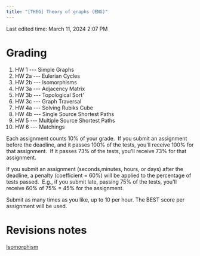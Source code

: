 ```yaml
---
title: "[THEG] Theory of graphs (ENG)"
---
```

Last edited time: March 11, 2024 2:07 PM

# Grading

1. HW 1 --- Simple Graphs
2. HW 2a --- Eulerian Cycles
3. HW 2b --- Isomorphisms
4. HW 3a --- Adjacency Matrix
5. HW 3b --- Topological Sort'
6. HW 3c --- Graph Traversal
7. HW 4a --- Solving Rubiks Cube
8. HW 4b --- Single Source Shortest Paths
9. HW 5 --- Multiple Source Shortest Paths
10. HW 6 --- Matchings

Each assignment counts 10% of your grade.  If you submit an assignment before the deadline, and it passes 100% of the tests, you'll receive 100% for that assignment.  If it passes 73% of the tests, you'll receive 73% for that assignment.

If you submit an assignment (seconds,minutes, hours, or days) after the deadline, a penalty (coefficient = 60%) will be applied to the percentage of tests passed.  E.g., if you submit late, passing 75% of the tests, you'll receive 60% of 75% = 45% for the assignment.

Submit as many times as you like, up to 10 per hour. The BEST score per assignment will be used.

# Revisions notes

[Isomorphism ](%5BTHEG%5D%20Theory%20of%20graphs%20(ENG)/Isomorphism.md)

